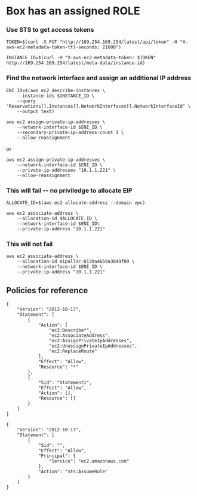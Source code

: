 # Box has an assigned ROLE
### Use STS to get access tokens
```
TOKEN=$(curl -X PUT "http://169.254.169.254/latest/api/token" -H "X-aws-ec2-metadata-token-ttl-seconds: 21600")
```
```
INSTANCE_ID=$(curl -H "X-aws-ec2-metadata-token: $TOKEN" http://169.254.169.254/latest/meta-data/instance-id)
```
### Find the network interface and assign an additional IP address
```
ENI_ID=$(aws ec2 describe-instances \
    --instance-ids $INSTANCE_ID \
    --query "Reservations[].Instances[].NetworkInterfaces[].NetworkInterfaceId" \
    --output text)
```
```
aws ec2 assign-private-ip-addresses \
    --network-interface-id $ENI_ID \
    --secondary-private-ip-address-count 1 \
    --allow-reassignment
```
or 
```
aws ec2 assign-private-ip-addresses \
    --network-interface-id $ENI_ID \
    --private-ip-addresses "10.1.1.221" \
    --allow-reassignment
```
### This will fail -- no priviledge to allocate EIP
```
ALLOCATE_ID=$(aws ec2 allocate-address --domain vpc)
```
```
aws ec2 associate-address \
    --allocation-id $ALLOCATE_ID \
    --network-interface-id $ENI_ID\
    --private-ip-address "10.1.1.221"
```
### This will not fail
```
aws ec2 associate-address \
    --allocation-id eipalloc-0130a4659a3849f09 \
    --network-interface-id $ENI_ID \
    --private-ip-address "10.1.1.221"
```
## Policies for reference
```
{
	"Version": "2012-10-17",
	"Statement": [
		{
			"Action": [
				"ec2:Describe*",
				"ec2:AssociateAddress",
				"ec2:AssignPrivateIpAddresses",
				"ec2:UnassignPrivateIpAddresses",
				"ec2:ReplaceRoute"
			],
			"Effect": "Allow",
			"Resource": "*"
		},
		{
			"Sid": "Statement1",
			"Effect": "Allow",
			"Action": [],
			"Resource": []
		}
	]
}
```
```
{
    "Version": "2012-10-17",
    "Statement": [
        {
            "Sid": "",
            "Effect": "Allow",
            "Principal": {
                "Service": "ec2.amazonaws.com"
            },
            "Action": "sts:AssumeRole"
        }
    ]
}
```
